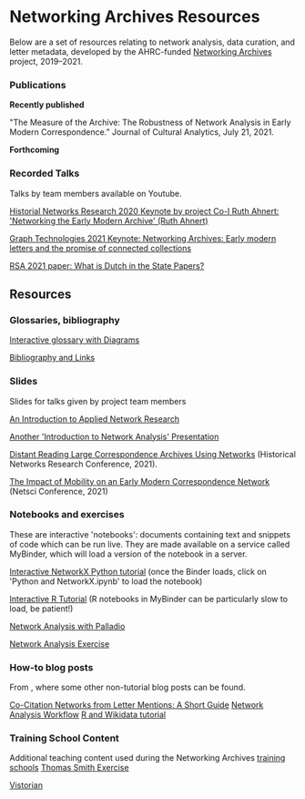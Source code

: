 # Networking Archives Resources
Below are a set of resources relating to network analysis, data curation, and letter metadata, developed by the AHRC-funded [Networking Archives](https://networkingarchives.org/) project, 2019–2021.

### Publications 
**Recently published**

"The Measure of the Archive: The Robustness of Network Analysis in Early Modern Correspondence.” Journal of Cultural Analytics, July 21, 2021. [](https://doi.org/10.22148/001c.25943)

**Forthcoming**


### Recorded Talks 
Talks by team members available on Youtube.

[Historial Networks Research 2020 Keynote by project Co-I Ruth Ahnert: 'Networking the Early Modern Archive' (Ruth Ahnert)](https://youtu.be/Xu8kAFe2fJg)

[Graph Technologies 2021 Keynote: Networking Archives: Early modern letters and the promise of connected collections](https://youtu.be/U17HvqmXCEk)

[RSA 2021 paper: What is Dutch in the State Papers?](https://youtu.be/RwdEQxdpnjM)

## Resources 
### Glossaries, bibliography
[Interactive glossary with Diagrams](https://networkingarchives.shinyapps.io/interactive_glossary/)

[Bibliography and Links](bibliography.md)

### Slides
Slides for talks given by project team members

[An Introduction to Applied Network Research](https://prezi.com/dbcbtsttjlqc/?token=95c410b34e45897a60b516de7b7678cff1d3d8cd7ad2c1850b65aeda3e7a624d&utm_campaign=share&utm_medium=copy&rc=ex0share)

[Another 'Introduction to Network Analysis' Presentation](https://networkingarchives.github.io/lecture_slides)

[Distant Reading Large Correspondence Archives Using Networks](https://yann-ryan.github.io/hnr_slides) (Historical Networks Research Conference, 2021).

[The Impact of Mobility on an Early Modern Correspondence Network](https://yann-ryan.github.io/netsci-slides.html) (Netsci Conference, 2021)

### Notebooks and exercises 
These are interactive 'notebooks': documents containing text and snippets of code which can be run live. They are made available on a service called MyBinder, which will load a version of the notebook in a server. 

[Interactive NetworkX Python tutorial](https://mybinder.org/v2/gh/networkingarchives/trainingschool/3e4208eeee3917fa6c88c2bd5cfe93a7e6535606) (once the Binder loads, click on 'Python and NetworkX.ipynb' to load the notebook)

[Interactive R Tutorial](https://mybinder.org/v2/gh/yann-ryan/dh_intro_gates/main?urlpath=rstudio)  (R notebooks in MyBinder can be particularly slow to load, be patient!)

[Network Analysis with Palladio](https://yann-ryan.github.io/network_analysis_palladio)

[Network Analysis Exercise](https://yann-ryan.github.io/student_assignment_groningen)

### How-to blog posts

From [](https://networkingarchives.github.io/blog/), where some other non-tutorial blog posts can be found.

[Co-Citation Networks from Letter Mentions: A Short Guide](https://networkingarchives.github.io/blog/2021/05/13/co-citation-networks-from-letter-mentions-a-short-guide/)
[Network Analysis Workflow](https://networkingarchives.github.io/blog/2021/04/15/my-network-analysis-workflow/)
[R and Wikidata tutorial](https://networkingarchives.github.io/blog/2021/02/15/r-and-wikidata/)

### Training School Content
Additional teaching content used during the Networking Archives [training schools](https://networkingarchives.org/training-schools/)
[Thomas Smith Exercise](thomas_smith.md)

[Vistorian](vistorian.html)
